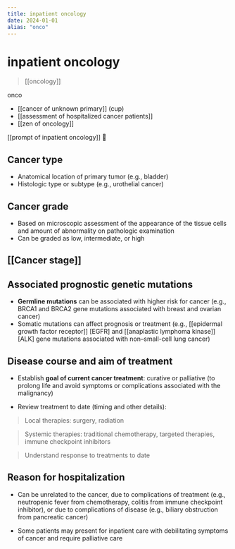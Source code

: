 ```yaml
---
title: inpatient oncology
date: 2024-01-01
alias: "onco"
---
```


# inpatient oncology

> [[oncology]]


onco

- [[cancer of unknown primary]] (cup)
- [[assessment of hospitalized cancer patients]]
- [[zen of oncology]]

[[prompt of inpatient oncology]] 󰒗

## Cancer type

- Anatomical location of primary tumor (e.g., bladder)
- Histologic type or subtype (e.g., urothelial cancer)

## Cancer grade

- Based on microscopic assessment of the appearance of the tissue cells and amount of abnormality on pathologic examination
- Can be graded as low, intermediate, or high

## [[Cancer stage]]

## Associated prognostic genetic mutations

- **Germline mutations** can be associated with higher risk for cancer (e.g., BRCA1 and BRCA2 gene mutations associated with breast and ovarian cancer)
- Somatic mutations can affect prognosis or treatment (e.g., [[epidermal growth factor receptor]] [EGFR] and [[anaplastic lymphoma kinase]] [ALK] gene mutations associated with non–small-cell lung cancer)

## Disease course and aim of treatment

- Establish **goal of current cancer treatment**: curative or palliative (to prolong life and avoid symptoms or complications associated with the malignancy)

- Review treatment to date (timing and other details):

> Local therapies: surgery, radiation

> Systemic therapies: traditional chemotherapy, targeted therapies, immune checkpoint inhibitors

> Understand response to treatments to date

## Reason for hospitalization

- Can be unrelated to the cancer, due to complications of treatment (e.g., neutropenic fever from chemotherapy, colitis from immune checkpoint inhibitor), or due to complications of disease (e.g., biliary obstruction from pancreatic cancer)

- Some patients may present for inpatient care with debilitating symptoms of cancer and require palliative care
